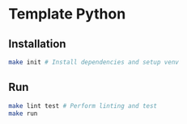 # Template Python

## Installation

```bash
make init # Install dependencies and setup venv
```


## Run
```bash
make lint test # Perform linting and test
make run
```

